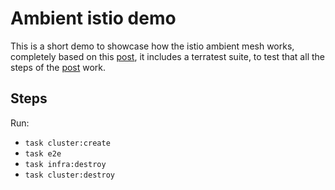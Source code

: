 # Ambient istio demo

This is a short demo to showcase how the istio ambient mesh works, completely based on this [post](https://istio.io/latest/blog/2022/get-started-ambient/), it includes a terratest suite, to test that all the steps of the [post](https://istio.io/latest/blog/2022/get-started-ambient/) work.

## Steps

Run:

- `task cluster:create`
- `task e2e`
- `task infra:destroy`
- `task cluster:destroy`
